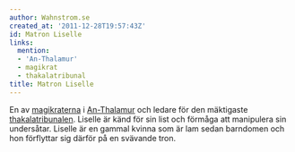 ```yaml
---
author: Wahnstrom.se
created_at: '2011-12-28T19:57:43Z'
id: Matron Liselle
links:
  mention:
  - 'An-Thalamur'
  - magikrat
  - thakalatribunal
title: Matron Liselle
---
```


En av [magikraterna] i [An-Thalamur] och ledare för den mäktigaste [thakalatribunalen]. Liselle är
känd för sin list och förmåga att manipulera sin undersåtar. Liselle är en gammal kvinna som är lam
sedan barndomen och hon förflyttar sig därför på en svävande tron.

  [magikraterna]: magikrat
  [An-Thalamur]: An-Thalamur
  [thakalatribunalen]: thakalatribunal